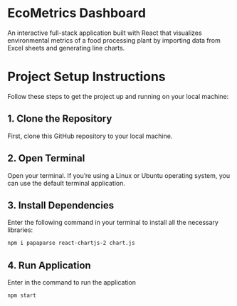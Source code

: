 # EcoMetrics Dashboard

An interactive full-stack application built with React that visualizes environmental metrics of a food processing plant by importing data from Excel sheets and generating line charts.

# Project Setup Instructions

Follow these steps to get the project up and running on your local machine:

## 1. Clone the Repository

First, clone this GitHub repository to your local machine.

## 2. Open Terminal

Open your terminal. If you’re using a Linux or Ubuntu operating system, you can use the default terminal application.

## 3. Install Dependencies

Enter the following command in your terminal to install all the necessary libraries:

```bash
npm i papaparse react-chartjs-2 chart.js
```
## 4. Run Application

Enter in the command to run the application

```bash
npm start
```


